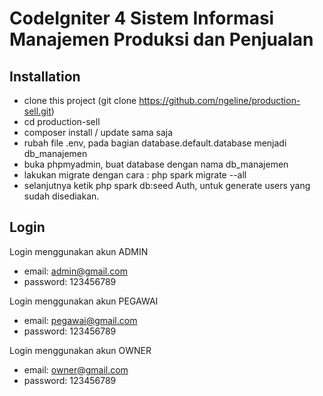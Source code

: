 # CodeIgniter 4 Sistem Informasi Manajemen Produksi dan Penjualan


## Installation

- clone this project (git clone https://github.com/ngeline/production-sell.git)
- cd production-sell
- composer install / update sama saja
- rubah file .env, pada bagian database.default.database menjadi db_manajemen
- buka phpmyadmin, buat database dengan nama db_manajemen
- lakukan migrate dengan cara : php spark migrate --all
- selanjutnya ketik php spark db:seed Auth, untuk generate users yang sudah disediakan.

## Login

Login menggunakan akun ADMIN
- email: admin@gmail.com
- password: 123456789

Login menggunakan akun PEGAWAI
- email: pegawai@gmail.com
- password: 123456789

Login menggunakan akun OWNER
- email: owner@gmail.com
- password: 123456789
